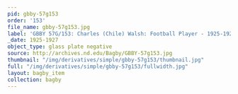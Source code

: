 ```yaml
---
pid: gbby-57g153
order: '153'
file_name: gbby-57g153.jpg
label: 'GBBY 57G/153: Charles (Chile) Walsh: Football Player - 1925-1927'
_date: 1925-1927
object_type: glass plate negative
source: http://archives.nd.edu/Bagby/GBBY-57g153.jpg
thumbnail: "/img/derivatives/simple/gbby-57g153/thumbnail.jpg"
full: "/img/derivatives/simple/gbby-57g153/fullwidth.jpg"
layout: bagby_item
collection: bagby
---
```

